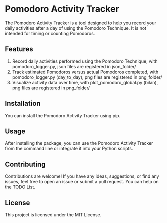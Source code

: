 # Pomodoro Activity Tracker

The Pomodoro Activity Tracker is a tool designed to help you record your daily
activities after a day of using the Pomodoro Technique. It is not intended for
timing or counting Pomodoros.

## Features

1. Record daily activities performed using the Pomodoro Technique, with
pomodoro_logger.py, json files are registered in json_folder/
2. Track estimated Pomodoros versus actual Pomodoros completed, with
   pomodoro_logger.py (day_to_day), png files are registered in png_folder/
3. Visualize activity data over time, with plot_pomodoro_global.py (bilan), png
   files are registered in png_folder/

## Installation

You can install the Pomodoro Activity Tracker using pip.

## Usage

After installing the package, you can use the Pomodoro Activity Tracker from
the command line or integrate it into your Python scripts.

## Contributing

Contributions are welcome! If you have any ideas, suggestions, or find any
issues, feel free to open an issue or submit a pull request. You can help on
the TODO List.

## License

This project is licensed under the MIT License.


